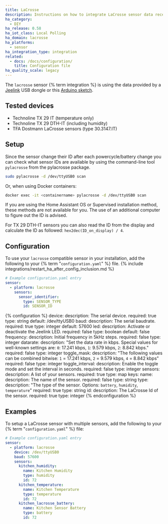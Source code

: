 ```yaml
---
title: LaCrosse
description: Instructions on how to integrate LaCrosse sensor data received from Jeelink into Home Assistant.
ha_category:
  - DIY
ha_release: 0.58
ha_iot_class: Local Polling
ha_domain: lacrosse
ha_platforms:
  - sensor
ha_integration_type: integration
related:
  - docs: /docs/configuration/
    title: Configuration file
ha_quality_scale: legacy
---
```


The `lacrosse` sensor {% term integration %} is using the data provided by a [Jeelink](https://www.digitalsmarties.net/products/jeelink) USB dongle or this [Arduino sketch](https://svn.fhem.de/trac/browser/trunk/fhem/contrib/arduino/36_LaCrosse-LaCrosseITPlusReader.zip).

## Tested devices

- Technoline TX 29 IT (temperature only)
- Technoline TX 29 DTH-IT (including humidity)
- TFA Dostmann LaCrosse sensors (type 30.3147.IT)

## Setup

Since the sensor change their ID after each powercycle/battery change you can check what sensor IDs are available by using the command-line tool `pylacrosse` from the pylacrosse package.

```bash
sudo pylacrosse -d /dev/ttyUSB0 scan
```

Or, when using Docker containers:

```bash
docker exec -it <containername> pylacrosse -d /dev/ttyUSB0 scan
```

If you are using the Home Assistant OS or Supervised installation method, these
methods are not available for you. The use of an additional computer to figure
out the ID is advised.

For TX 29 DTH-IT sensors you can also read the ID from the display and calculate the ID as followed: `hex2dec(ID_on_display) / 4`.

## Configuration

To use your `lacrosse` compatible sensor in your installation, add the following to your {% term "`configuration.yaml`" %} file.
{% include integrations/restart_ha_after_config_inclusion.md %}

```yaml
# Example configuration.yaml entry
sensor:
  - platform: lacrosse
    sensors:
      sensor_identifier:
        type: SENSOR_TYPE
        id: SENSOR_ID
```

{% configuration %}
  device:
    description: The serial device.
    required: true
    type: string
    default: /dev/ttyUSB0
  baud:
    description: The serial baudrate.
    required: true
    type: integer
    default: 57600
  led:
    description: Activate or deactivate the Jeelink LED.
    required: false
    type: boolean
    default: false
  frequency:
    description: Initial frequency in 5kHz steps.
    required: false
    type: integer
  datarate:
    description: "Set the data rate in kbps. Special values for well-known settings are: `0`: 17.241 kbps, `1`: 9.579 kbps, `2`: 8.842 kbps."
    required: false
    type: integer
  toggle_mask:
    description: "The following values can be combined bitwise: `1` = 17.241 kbps, `2` = 9.579 kbps, `4` = 8.842 kbps"
    required: false
    type: integer
  toggle_interval:
    description: Enable the toggle mode and set the interval in seconds.
    required: false
    type: integer
  sensors:
    description: A list of your sensors.
    required: true
    type: map
    keys:
      name:
        description: The name of the sensor.
        required: false
        type: string
      type:
        description: "The type of the sensor. Options: `battery`, `humidity`, `temperature`"
        required: true
        type: string
      id:
        description: The LaCrosse Id of the sensor.
        required: true
        type: integer
{% endconfiguration %}

## Examples

To setup a LaCrosse sensor with multiple sensors, add the following to your {% term "`configuration.yaml`" %} file:

```yaml
# Example configuration.yaml entry
sensor:
  - platform: lacrosse
    device: /dev/ttyUSB0
    baud: 57600
    sensors:
      kitchen_humidity:
        name: Kitchen Humidity
        type: humidity
        id: 72
      kitchen_temperature:
        name: Kitchen Temperature
        type: temperature
        id: 72
      kitchen_lacrosse_battery:
        name: Kitchen Sensor Battery
        type: battery
        id: 72
```
